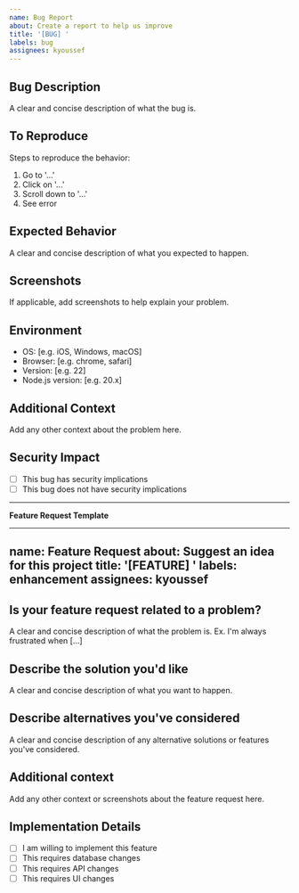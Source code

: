 ```yaml
---
name: Bug Report
about: Create a report to help us improve
title: '[BUG] '
labels: bug
assignees: kyoussef
---
```


## Bug Description
A clear and concise description of what the bug is.

## To Reproduce
Steps to reproduce the behavior:
1. Go to '...'
2. Click on '...'
3. Scroll down to '...'
4. See error

## Expected Behavior
A clear and concise description of what you expected to happen.

## Screenshots
If applicable, add screenshots to help explain your problem.

## Environment
- OS: [e.g. iOS, Windows, macOS]
- Browser: [e.g. chrome, safari]
- Version: [e.g. 22]
- Node.js version: [e.g. 20.x]

## Additional Context
Add any other context about the problem here.

## Security Impact
- [ ] This bug has security implications
- [ ] This bug does not have security implications

---

**Feature Request Template**

---
name: Feature Request
about: Suggest an idea for this project
title: '[FEATURE] '
labels: enhancement
assignees: kyoussef
---

## Is your feature request related to a problem?
A clear and concise description of what the problem is. Ex. I'm always frustrated when [...]

## Describe the solution you'd like
A clear and concise description of what you want to happen.

## Describe alternatives you've considered
A clear and concise description of any alternative solutions or features you've considered.

## Additional context
Add any other context or screenshots about the feature request here.

## Implementation Details
- [ ] I am willing to implement this feature
- [ ] This requires database changes
- [ ] This requires API changes
- [ ] This requires UI changes